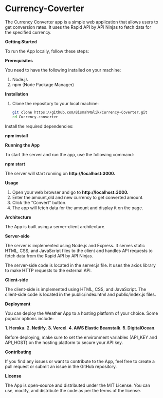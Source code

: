 # Currency-Coverter

The Currency Converter app is a simple web application that allows users to get conversion rates. It uses the Rapid API by API Ninjas to fetch data for the specified currency.

**Getting Started**

To run the App locally, follow these steps:

**Prerequisites**

You need to have the following installed on your machine:

1. Node.js
2. npm (Node Package Manager)

**Installation**

1. Clone the repository to your local machine:
   ```bash
   git clone https://github.com/BismahMalik/Currency-Coverter.git
   cd Currency-converter
   
Install the required dependencies:

**npm install**

**Running the App**

To start the server and run the app, use the following command:
 
**npm start**

The server will start running on **http://localhost:3000.**

**Usage**

1. Open your web browser and go to **http://localhost:3000.**
2. Enter the amount,old and new currency to get converted amount.
3. Click the "Convert" button.
4. The app will fetch data for the amount and display it on the page.

**Architecture**

The App is built using a server-client architecture.

**Server-side**

The server is implemented using Node.js and Express. It serves static HTML, CSS, and JavaScript files to the client and handles API requests to fetch data from the Rapid API by API Ninjas.

The server-side code is located in the server.js file. It uses the axios library to make HTTP requests to the external API.


**Client-side**

The client-side is implemented using HTML, CSS, and JavaScript. 
The client-side code is located in the public/index.html and public/index.js files.

**Deployment**

You can deploy the Weather App to a hosting platform of your choice. Some popular options include:

**1. Heroku**.
**2. Netlify**.
**3. Vercel**.
**4. AWS Elastic Beanstalk**.
**5. DigitalOcean**.

Before deploying, make sure to set the environment variables (API_KEY and API_HOST) on the hosting platform to secure your API key.

**Contributing**

If you find any issues or want to contribute to the App, feel free to create a pull request or submit an issue in the GitHub repository.

**License**

The  App is open-source and distributed under the MIT License. You can use, modify, and distribute the code as per the terms of the license.
